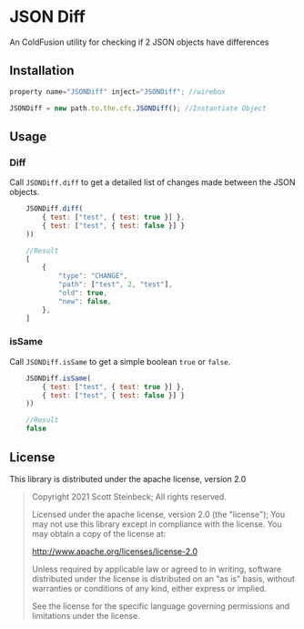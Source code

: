 # JSON Diff
An ColdFusion utility for checking if 2 JSON objects have differences


## Installation
```javascript
property name="JSONDiff" inject="JSONDiff"; //wirebox

JSONDiff = new path.to.the.cfc.JSONDiff(); //Instantiate Object

```
## Usage
### Diff
Call `JSONDiff.diff` to get a detailed list of changes made between the JSON objects.

```javascript
    JSONDiff.diff(
        { test: ["test", { test: true }] },
        { test: ["test", { test: false }] }
    ))

    //Result
    [
        {
            "type": "CHANGE",
            "path": ["test", 2, "test"],
            "old": true,
            "new": false,
        },
    ]
```
### isSame
Call `JSONDiff.isSame` to get a simple boolean `true` or `false`.

```javascript
    JSONDiff.isSame(
        { test: ["test", { test: true }] },
        { test: ["test", { test: false }] }
    ))

    //Result
    false
```

## License

This library is distributed under the apache license, version 2.0

> Copyright 2021 Scott Steinbeck; All rights reserved.
>
> Licensed under the apache license, version 2.0 (the "license");
> You may not use this library except in compliance with the license.
> You may obtain a copy of the license at:
>
> http://www.apache.org/licenses/license-2.0
>
> Unless required by applicable law or agreed to in writing, software
> distributed under the license is distributed on an "as is" basis,
> without warranties or conditions of any kind, either express or
> implied.
>
> See the license for the specific language governing permissions and
> limitations under the license.